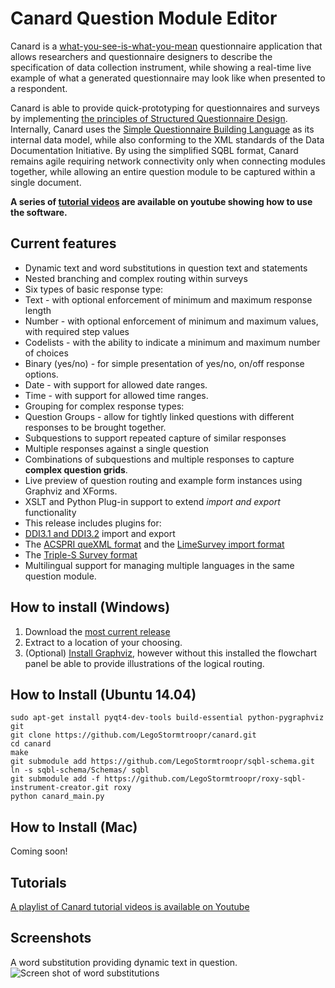 Canard Question Module Editor
======

Canard is a [what-you-see-is-what-you-mean](http://en.wikipedia.org/wiki/WYSIWYM) questionnaire application that allows researchers and questionnaire
designers to describe the specification of data collection instrument, while showing a real-time live
example of what a generated questionnaire may look like when presented to a respondent.

Canard is able to provide quick-prototyping for questionnaires and surveys by implementing [the principles of Structured
Questionnaire Design](http://sqbl.org/wiki/index.php/Structured_Questionnaire_Design). Internally, Canard uses the [Simple Questionnaire Building Language](http://sqbl.org) as its internal data model, while also conforming to the XML standards of the Data Documentation Initiative. By using the simplified SQBL format, Canard remains agile requiring network connectivity
only when connecting modules together, while allowing an entire question module to be captured within a single document.

**A series of [tutorial videos](http://bit.ly/CanardVideos) are available on youtube showing how to use the software.**


Current features
-------------
 - Dynamic text and word substitutions in question text and statements
 - Nested branching and complex routing within surveys
 - Six types of basic response type:
  - Text - with optional enforcement of minimum and maximum response length
  - Number - with optional enforcement of minimum and maximum values, with required step values
  - Codelists - with the ability to indicate a minimum and maximum number of choices
  - Binary (yes/no) - for simple presentation of yes/no, on/off response options.
  - Date - with support for allowed date ranges.
  - Time - with support for allowed time ranges.
 - Grouping for complex response types:
  - Question Groups - allow for tightly linked questions with different responses to be brought together.
  - Subquestions to support repeated capture of similar responses
  - Multiple responses against a single question
  - Combinations of subquestions and multiple responses to capture **complex question grids**.
 - Live preview of question routing and example form instances using Graphviz and XForms.
 - XSLT and Python Plug-in support to extend *import and export* functionality
  - This release includes plugins for:
   - [DDI3.1 and DDI3.2](http://www.ddialliance.org/Specification/DDI-Lifecycle/3.1/) import and export
   - The [ACSPRI queXML format](https://surveys.acspri.org.au/quexmltools/) and the [LimeSurvey import format](http://limesurvey.org)
   - The [Triple-S Survey format](http://www.triple-s.org)
 - Multilingual support for managing multiple languages in the same question module.

How to install (Windows)
-------------
1. Download the [most current release](http://bit.ly/canard_releases)
2. Extract to a location of your choosing.
3. (Optional) [Install Graphviz](http://www.graphviz.org/), however without this installed the flowchart panel be able to provide illustrations of the logical routing.

How to Install (Ubuntu 14.04)
-------------

```
sudo apt-get install pyqt4-dev-tools build-essential python-pygraphviz git
git clone https://github.com/LegoStormtroopr/canard.git
cd canard
make
git submodule add https://github.com/LegoStormtroopr/sqbl-schema.git
ln -s sqbl-schema/Schemas/ sqbl
git submodule add -f https://github.com/LegoStormtroopr/roxy-sqbl-instrument-creator.git roxy
python canard_main.py
```

How to Install (Mac)
-------------
Coming soon!

Tutorials
--------------
[A playlist of Canard tutorial videos is available on Youtube](http://bit.ly/CanardVideos)

Screenshots
--------------
A word substitution providing dynamic text in question.
![Screen shot of word substitutions](http://i.imgur.com/EO842ry.png "Word substitutions")

